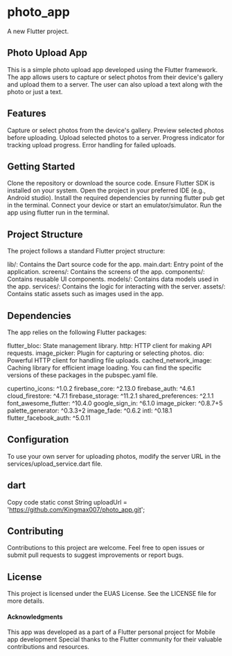 # photo_app

A new Flutter project.



## Photo Upload App
This is a simple photo upload app developed using the Flutter framework. The app allows users to capture or select photos from their device's gallery and upload them to a server. The user can also
upload a text along with the photo or just a text.

## Features

Capture or select photos from the device's gallery.
Preview selected photos before uploading.
Upload selected photos to a server.
Progress indicator for tracking upload progress.
Error handling for failed uploads.

## Getting Started
Clone the repository or download the source code.
Ensure Flutter SDK is installed on your system.
Open the project in your preferred IDE (e.g., Android studio).
Install the required dependencies by running flutter pub get in the terminal.
Connect your device or start an emulator/simulator.
Run the app using flutter run in the terminal.

## Project Structure
The project follows a standard Flutter project structure:

lib/: Contains the Dart source code for the app.
main.dart: Entry point of the application.
screens/: Contains the screens of the app.
components/: Contains reusable UI components.
models/: Contains data models used in the app.
services/: Contains the logic for interacting with the server.
assets/: Contains static assets such as images used in the app.

## Dependencies
The app relies on the following Flutter packages:

flutter_bloc: State management library.
http: HTTP client for making API requests.
image_picker: Plugin for capturing or selecting photos.
dio: Powerful HTTP client for handling file uploads.
cached_network_image: Caching library for efficient image loading.
You can find the specific versions of these packages in the pubspec.yaml file.

cupertino_icons: ^1.0.2
firebase_core: ^2.13.0
firebase_auth: ^4.6.1
cloud_firestore: ^4.7.1
firebase_storage: ^11.2.1
shared_preferences: ^2.1.1
font_awesome_flutter: ^10.4.0
google_sign_in: ^6.1.0
image_picker: ^0.8.7+5
palette_generator: ^0.3.3+2
image_fade: ^0.6.2
intl: ^0.18.1
flutter_facebook_auth: ^5.0.11

## Configuration
To use your own server for uploading photos, modify the server URL in the services/upload_service.dart file.

## dart
Copy code
static const String uploadUrl = 'https://github.com/Kingmax007/photo_app.git';

## Contributing
Contributions to this project are welcome. Feel free to open issues or submit pull requests to suggest improvements or report bugs.

## License
This project is licensed under the EUAS License. See the LICENSE file for more details.

#### Acknowledgments
This app was developed as a part of a Flutter personal project for Mobile app development  Special thanks to the Flutter community for their valuable contributions and resources.









